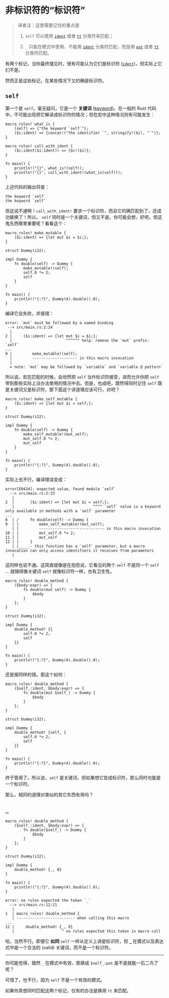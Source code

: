 # 非标识符的“标识符”

> 译者注：这里需要记住的重点是
>
> 1. `self` 可以使用 [`ident`] 或者 [`tt`] 分类符来匹配；
>
> 2. `_` 只能在模式中使用，不能用 [`ident`] 分类符匹配，而是用  [`pat`] 或者
> [`tt`] 分类符匹配。

有两个标记，当你最终撞见时，很有可能认为它们是标识符 ([`ident`])，但实际上它们不是。

然而正是这些标记，在某些情况下又的确是标识符。

## `self`

第一个是 `self`。毫无疑问，它是一个 **关键词** ([keyword])。在一般的 Rust
代码中，不可能出现把它解读成标识符的情况；但在宏中这种情况则有可能发生：

[keyword]: https://doc.rust-lang.org/reference/keywords.html

```rust,editable
macro_rules! what_is {
    (self) => {"the keyword `self`"};
    ($i:ident) => {concat!("the identifier `", stringify!($i), "`")};
}

macro_rules! call_with_ident {
    ($c:ident($i:ident)) => {$c!($i)};
}

fn main() {
    println!("{}", what_is!(self));
    println!("{}", call_with_ident!(what_is(self)));
}
```

上述代码的输出将是：

```text
the keyword `self`
the keyword `self`
```

但这说不通啊！`call_with_ident!` 要求一个标识符，而且它的确匹配到了，还成功替换了！所以，
`self` 同时是一个关键词，但又不是。你可能会想，好吧，但这鬼东西哪里重要呢？看看这个：

```rust,editable
macro_rules! make_mutable {
    ($i:ident) => {let mut $i = $i;};
}

struct Dummy(i32);

impl Dummy {
    fn double(self) -> Dummy {
        make_mutable!(self);
        self.0 *= 2;
        self
    }
}

fn main() {
    println!("{:?}", Dummy(4).double().0);
}
```

编译它会失败，并报错：

```rust,ignore
error: `mut` must be followed by a named binding
 --> src/main.rs:2:24
  |
2 |     ($i:ident) => {let mut $i = $i;};
  |                        ^^^^^^ help: remove the `mut` prefix: `self`
...
9 |         make_mutable!(self);
  |         -------------------- in this macro invocation
  |
  = note: `mut` may be followed by `variable` and `variable @ pattern`
```

所以说，宏在匹配的时候，会欣然把 `self` 当作标识符接受，进而允许你把 `self`
带到那些实际上没办法使用的情况中去。但是，也成吧，既然得同时记住 `self`
既是关键词又是标识符，那下面这个讲道理应该可行，对吧？

```rust,editable
macro_rules! make_self_mutable {
    ($i:ident) => {let mut $i = self;};
}

struct Dummy(i32);

impl Dummy {
    fn double(self) -> Dummy {
        make_self_mutable!(mut_self);
        mut_self.0 *= 2;
        mut_self
    }
}

fn main() {
    println!("{:?}", Dummy(4).double().0);
}
```

实际上也不行，编译错误变成：

```rust,ignore
error[E0424]: expected value, found module `self`
  --> src/main.rs:2:33
   |
2  |       ($i:ident) => {let mut $i = self;};
   |                                   ^^^^ `self` value is a keyword only available in methods with a `self` parameter
...
8  | /     fn double(self) -> Dummy {
9  | |         make_self_mutable!(mut_self);
   | |         ----------------------------- in this macro invocation
10 | |         mut_self.0 *= 2;
11 | |         mut_self
12 | |     }
   | |_____- this function has a `self` parameter, but a macro invocation can only access identifiers it receives from parameters
   |
```

这同样也说不通。这简直就像是在抱怨说，它看见的两个 `self` 不是同一个 `self`
... 就搞得像关键词 `self` 就像标识符一样，也有卫生性。

```rust,editable
macro_rules! double_method {
    ($body:expr) => {
        fn double(mut self) -> Dummy {
            $body
        }
    };
}

struct Dummy(i32);

impl Dummy {
    double_method! {{
        self.0 *= 2;
        self
    }}
}

fn main() {
    println!("{:?}", Dummy(4).double().0);
}
```

还是报同样的错。那这个如何：

```rust,editable
macro_rules! double_method {
    ($self_:ident, $body:expr) => {
        fn double(mut $self_) -> Dummy {
            $body
        }
    };
}

struct Dummy(i32);

impl Dummy {
    double_method! {self, {
        self.0 *= 2;
        self
    }}
}

fn main() {
    println!("{:?}", Dummy(4).double().0);
}
```

终于管用了。所以说，`self` 是关键词，但如果想它变成标识符，那么同时也能是一个标识符。

那么，相同的道理对类似的其它东西有用吗？

## `_` 

```rust,editable
macro_rules! double_method {
    ($self_:ident, $body:expr) => {
        fn double($self_) -> Dummy {
            $body
        }
    };
}

struct Dummy(i32);

impl Dummy {
    double_method! {_, 0}
}

fn main() {
    println!("{:?}", Dummy(4).double().0);
}
```

```rust,ignore
error: no rules expected the token `_`
  --> src/main.rs:12:21
   |
1  | macro_rules! double_method {
   | -------------------------- when calling this macro
...
12 |     double_method! {_, 0}
   |                     ^ no rules expected this token in macro call
```

哈，当然不行。即便它 **如同** `self` 一样从定义上讲是标识符，但 [`_`][_] 
在模式以及表达式中是一个合法的 (valid) 关键词，而不是一个标识符。

[_]: https://doc.rust-lang.org/reference/patterns.html#wildcard-pattern

---

你可能觉得，既然 `_` 在模式中有效，那换成 `$self_:pat` 是不是就能一石二鸟了呢？

可惜了，也不行，因为 `self` 不是一个有效的模式。

如果你真想同时匹配这两个标记，仅有的办法是换用 `tt` 来匹配。

[`tt`]:./fragment-specifiers.html#tt
[`ident`]:./fragment-specifiers.html#ident
[`pat`]:./fragment-specifiers.html#pat
[片段分类符]:./fragment-specifiers.html

